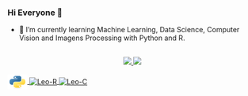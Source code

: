 ### Hi Everyone 👋

- 🌱 I’m currently learning Machine Learning, Data Science, Computer Vision and Imagens Processing with Python and R.
##
<div align="center">
  <a href="https://github.com/Mertreas">
  <img height="180em" src="https://github-readme-stats.vercel.app/api?username=Mertreas&show_icons=true&theme=onedark&include_all_commits=true&count_private=true"/>
  <img height="180em" src="https://github-readme-stats.vercel.app/api/top-langs/?username=Mertreas&layout=compact&langs_count=7&theme=onedark"/>
</div>
  
  <div style="display: inline_block"><br>
  <img align="center" alt="Leo-Python" height="30" width="40" src="https://raw.githubusercontent.com/devicons/devicon/master/icons/python/python-original.svg">
  <img align="center" alt="Leo-R" height="30" width="40" src="https://cdn.jsdelivr.net/gh/devicons/devicon/icons/r/r-original.svg">
  <img align="center" alt="Leo-C" height="30" width="40" src="https://cdn.jsdelivr.net/gh/devicons/devicon/icons/c/c-plain.svg">
</div>
  
  ##
 
